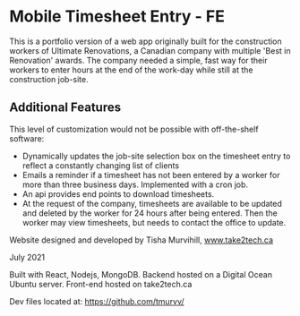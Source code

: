 # Mobile Timesheet Entry - FE

This is a portfolio version of a web app originally built for the construction workers of Ultimate Renovations, a Canadian company with multiple 'Best in Renovation' awards. The company needed a simple, fast way for their workers to enter hours at the end of the work-day while still at the construction job-site. 

## Additional Features 
This level of customization would not be possible with off-the-shelf software:
- Dynamically updates the job-site selection box on the timesheet entry to reflect a constantly changing list of clients 
- Emails a reminder if a timesheet has not been entered by a worker for more than three business days. Implemented with a cron job.
- An api provides end points to download timesheets.
- At the request of the company, timesheets are available to be updated and deleted by the worker for 24 hours after being entered. Then the worker may view timesheets, but needs to contact the office to update.

Website designed and developed by Tisha Murvihill, www.take2tech.ca

July 2021

Built with React, Nodejs, MongoDB. Backend hosted on a Digital Ocean Ubuntu server. Front-end hosted on take2tech.ca

Dev files located at: https://github.com/tmurvv/